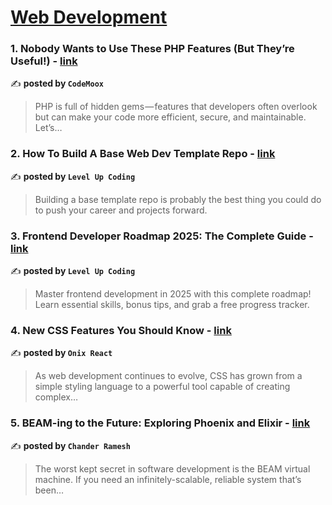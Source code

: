 
<h1><a href=https://medium.com/tag/web-development/recommended target="_blank" rel="noopener noreferrer">Web Development</a></h1>
<h3>1. Nobody Wants to Use These PHP Features (But They’re Useful!) - <a href="https://medium.com/@CodeMoox/nobody-wants-to-use-these-php-features-but-theyre-useful-4dd81974412b" target="_blank" rel="noopener noreferrer">link</a></h3>

✍️ **posted by `CodeMoox`**

<blockquote>PHP is full of hidden gems — features that developers often overlook but can make your code more efficient, secure, and maintainable. Let’s…</blockquote>

<h3>2. How To Build A Base Web Dev Template Repo - <a href="https://medium.com/gitconnected/how-to-build-a-base-web-dev-template-repo-d4172ebfa915" target="_blank" rel="noopener noreferrer">link</a></h3>

✍️ **posted by `Level Up Coding`**

<blockquote>Building a base template repo is probably the best thing you could do to push your career and projects forward.</blockquote>

<h3>3. Frontend Developer Roadmap 2025: The Complete Guide - <a href="https://medium.com/gitconnected/frontend-developer-roadmap-2025-the-complete-guide-b209a9c3a22b" target="_blank" rel="noopener noreferrer">link</a></h3>

✍️ **posted by `Level Up Coding`**

<blockquote>Master frontend development in 2025 with this complete roadmap! Learn essential skills, bonus tips, and grab a free progress tracker.</blockquote>

<h3>4. New CSS Features You Should Know - <a href="https://medium.com/@onix_react/new-css-features-you-should-know-958ed1d34464" target="_blank" rel="noopener noreferrer">link</a></h3>

✍️ **posted by `Onix React`**

<blockquote>As web development continues to evolve, CSS has grown from a simple styling language to a powerful tool capable of creating complex…</blockquote>

<h3>5. BEAM-ing to the Future: Exploring Phoenix and Elixir - <a href="https://medium.com/@c5r/beam-ing-to-the-future-exploring-phoenix-and-elixir-1d61be0b7f03" target="_blank" rel="noopener noreferrer">link</a></h3>

✍️ **posted by `Chander Ramesh`**

<blockquote>The worst kept secret in software development is the BEAM virtual machine. If you need an infinitely-scalable, reliable system that’s been…</blockquote>

